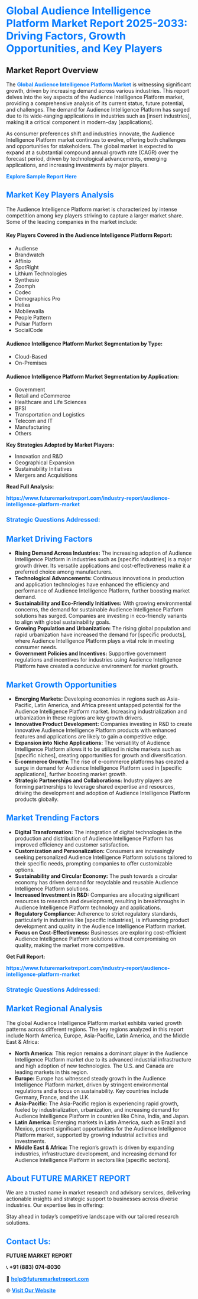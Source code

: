 <h1 style="color: #007BFF;">Global Audience Intelligence Platform Market Report 2025-2033: Driving Factors, Growth Opportunities, and Key Players</h1>

<section id="overview">
<h2>Market Report Overview</h2>
<p>The <a href="https://www.futuremarketreport.com/industry-report/audience-intelligence-platform-market" style="color: #007BFF; text-decoration: none;"><strong>Global Audience Intelligence Platform Market</strong></a> is witnessing significant growth, driven by increasing demand across various industries. This report delves into the key aspects of the Audience Intelligence Platform market, providing a comprehensive analysis of its current status, future potential, and challenges. The demand for Audience Intelligence Platform has surged due to its wide-ranging applications in industries such as [insert industries], making it a critical component in modern-day [applications].</p>
<p>As consumer preferences shift and industries innovate, the Audience Intelligence Platform market continues to evolve, offering both challenges and opportunities for stakeholders. The global market is expected to expand at a substantial compound annual growth rate (CAGR) over the forecast period, driven by technological advancements, emerging applications, and increasing investments by major players.</p>
</section>

<section id="overview">
<p><a href="https://www.futuremarketreport.com/request-sample/reportId=43332" style="color: #007BFF; text-decoration: none;"><strong>Explore Sample Report Here</strong></a></p>
</section>

<section id="key-players">
<h2 style="color: #007BFF;">Market Key Players Analysis</h2>
<p>The Audience Intelligence Platform market is characterized by intense competition among key players striving to capture a larger market share. Some of the leading companies in the market include:</p>
<h4>Key Players Covered in the Audience Intelligence Platform Report:</h4>
<ul><li>Audiense</li><li>Brandwatch</li><li>Affinio</li><li>SpotRight</li><li>Lithium Technologies</li><li>Synthesio</li><li>Zoomph</li><li>Codec</li><li>Demographics Pro</li><li>Helixa</li><li>Mobilewalla</li><li>People Pattern</li><li>Pulsar Platform</li><li>SocialCode</li></ul>
<h4>Audience Intelligence Platform Market Segmentation by Type:</h4>
<ul><li>Cloud-Based</li><li>On-Premises</li></ul>

<h4>Audience Intelligence Platform Market Segmentation by Application:</h4>
<ul><li>Government</li><li>Retail and eCommerce</li><li>Healthcare and Life Sciences</li><li>BFSI</li><li>Transportation and Logistics</li><li>Telecom and IT</li><li>Manufacturing</li><li>Others</li></ul>
<p><strong>Key Strategies Adopted by Market Players:</strong></p>
<ul>
<li>Innovation and R&D</li>
<li>Geographical Expansion</li>
<li>Sustainability Initiatives</li>
<li>Mergers and Acquisitions</li>
</ul>
</section>

<section>
<p><strong>Read Full Analysis: </strong></p><a href="https://www.futuremarketreport.com/industry-report/audience-intelligence-platform-market" style="color: #007BFF; text-decoration: none;"><strong>https://www.futuremarketreport.com/industry-report/audience-intelligence-platform-market</strong></a>
<h3 style="color: #007BFF;">Strategic Questions Addressed:</h3>
</section>

<section id="driving-factors">
<h2 style="color: #007BFF;">Market Driving Factors</h2>
<ul>
<li><strong>Rising Demand Across Industries:</strong> The increasing adoption of Audience Intelligence Platform in industries such as [specific industries] is a major growth driver. Its versatile applications and cost-effectiveness make it a preferred choice among manufacturers.</li>
<li><strong>Technological Advancements:</strong> Continuous innovations in production and application technologies have enhanced the efficiency and performance of Audience Intelligence Platform, further boosting market demand.</li>
<li><strong>Sustainability and Eco-Friendly Initiatives:</strong> With growing environmental concerns, the demand for sustainable Audience Intelligence Platform solutions has surged. Companies are investing in eco-friendly variants to align with global sustainability goals.</li>
<li><strong>Growing Population and Urbanization:</strong> The rising global population and rapid urbanization have increased the demand for [specific products], where Audience Intelligence Platform plays a vital role in meeting consumer needs.</li>
<li><strong>Government Policies and Incentives:</strong> Supportive government regulations and incentives for industries using Audience Intelligence Platform have created a conducive environment for market growth.</li>
</ul>
</section>

<section id="growth-opportunities">
<h2 style="color: #007BFF;">Market Growth Opportunities</h2>
<ul>
<li><strong>Emerging Markets:</strong> Developing economies in regions such as Asia-Pacific, Latin America, and Africa present untapped potential for the Audience Intelligence Platform market. Increasing industrialization and urbanization in these regions are key growth drivers.</li>
<li><strong>Innovative Product Development:</strong> Companies investing in R&D to create innovative Audience Intelligence Platform products with enhanced features and applications are likely to gain a competitive edge.</li>
<li><strong>Expansion into Niche Applications:</strong> The versatility of Audience Intelligence Platform allows it to be utilized in niche markets such as [specific niches], creating opportunities for growth and diversification.</li>
<li><strong>E-commerce Growth:</strong> The rise of e-commerce platforms has created a surge in demand for Audience Intelligence Platform used in [specific applications], further boosting market growth.</li>
<li><strong>Strategic Partnerships and Collaborations:</strong> Industry players are forming partnerships to leverage shared expertise and resources, driving the development and adoption of Audience Intelligence Platform products globally.</li>
</ul>
</section>

<section id="trending-factors">
<h2 style="color: #007BFF;">Market Trending Factors</h2>
<ul>
<li><strong>Digital Transformation:</strong> The integration of digital technologies in the production and distribution of Audience Intelligence Platform has improved efficiency and customer satisfaction.</li>
<li><strong>Customization and Personalization:</strong> Consumers are increasingly seeking personalized Audience Intelligence Platform solutions tailored to their specific needs, prompting companies to offer customizable options.</li>
<li><strong>Sustainability and Circular Economy:</strong> The push towards a circular economy has driven demand for recyclable and reusable Audience Intelligence Platform solutions.</li>
<li><strong>Increased Investment in R&D:</strong> Companies are allocating significant resources to research and development, resulting in breakthroughs in Audience Intelligence Platform technology and applications.</li>
<li><strong>Regulatory Compliance:</strong> Adherence to strict regulatory standards, particularly in industries like [specific industries], is influencing product development and quality in the Audience Intelligence Platform market.</li>
<li><strong>Focus on Cost-Effectiveness:</strong> Businesses are exploring cost-efficient Audience Intelligence Platform solutions without compromising on quality, making the market more competitive.</li>
</ul>
</section>

<section>
<p><strong>Get Full Report: </strong></p><a href="https://www.futuremarketreport.com/industry-report/audience-intelligence-platform-market" style="color: #007BFF; text-decoration: none;"><strong>https://www.futuremarketreport.com/industry-report/audience-intelligence-platform-market</strong></a>
<h3 style="color: #007BFF;">Strategic Questions Addressed:</h3>
</section>


<section id="regional-analysis">
<h2 style="color: #007BFF;">Market Regional Analysis</h2>
<p>The global Audience Intelligence Platform market exhibits varied growth patterns across different regions. The key regions analyzed in this report include North America, Europe, Asia-Pacific, Latin America, and the Middle East & Africa:</p>
<ul>
<li><strong>North America:</strong> This region remains a dominant player in the Audience Intelligence Platform market due to its advanced industrial infrastructure and high adoption of new technologies. The U.S. and Canada are leading markets in this region.</li>
<li><strong>Europe:</strong> Europe has witnessed steady growth in the Audience Intelligence Platform market, driven by stringent environmental regulations and a focus on sustainability. Key countries include Germany, France, and the U.K.</li>
<li><strong>Asia-Pacific:</strong> The Asia-Pacific region is experiencing rapid growth, fueled by industrialization, urbanization, and increasing demand for Audience Intelligence Platform in countries like China, India, and Japan.</li>
<li><strong>Latin America:</strong> Emerging markets in Latin America, such as Brazil and Mexico, present significant opportunities for the Audience Intelligence Platform market, supported by growing industrial activities and investments.</li>
<li><strong>Middle East & Africa:</strong> The region’s growth is driven by expanding industries, infrastructure development, and increasing demand for Audience Intelligence Platform in sectors like [specific sectors].</li>
</ul>
</section>

<footer>
<h2 style="color: #007BFF;">About FUTURE MARKET REPORT</h2>
<p>We are a trusted name in market research and advisory services, delivering actionable insights and strategic support to businesses across diverse industries. Our expertise lies in offering:</p>

<p>Stay ahead in today’s competitive landscape with our tailored research solutions.</p>

<h2 style="color: #007BFF;">Contact Us:</h2>
<p><strong>FUTURE MARKET REPORT</strong></p>
<p>📞 <strong>+91 (883) 074-8030</strong></p>
<p>📧 <strong><a href="mailto:help@futuremarketreport.com" style="color: #007BFF;">help@futuremarketreport.com</a></strong></p>
<p>🌐 <strong><a href="https://www.futuremarketreport.com/" style="color: #007BFF;">Visit Our Website</a></strong></p>
</footer>